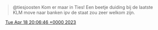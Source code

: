 > @tiesjoosten Kom er maar in Ties\! Een beetje duiding bij de laatste KLM move naar banken ipv de staat zou zeer welkom zijn\.

<img src="../../media/tweet.ico" width="12" /> [Tue Apr 18 20:06:46 +0000 2023](https://twitter.com/DromerDenker/status/1648417809901277187)